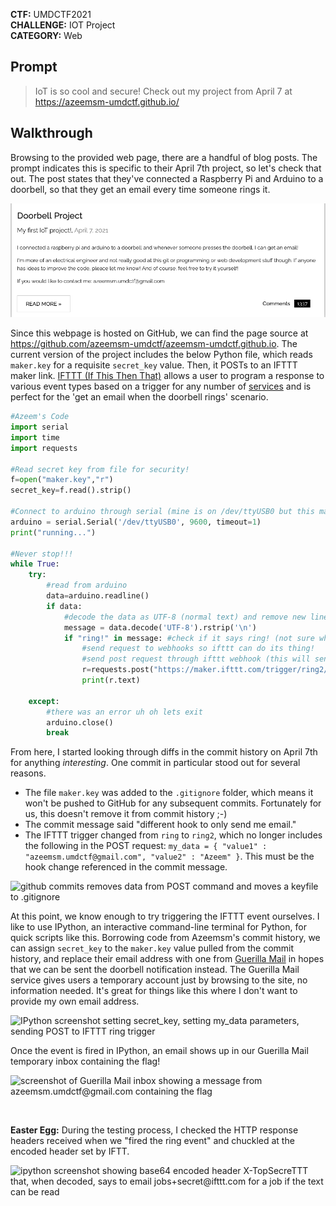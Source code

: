 **CTF:** UMDCTF2021 <br>
**CHALLENGE:** IOT Project<br>
**CATEGORY:** Web<br>

## Prompt
>IoT is so cool and secure! Check out my project from April 7 at https://azeemsm-umdctf.github.io/

## Walkthrough
Browsing to the provided web page, there are a handful of blog posts. The prompt indicates this is specific to their April 7th project, so let's check that out. The post states that they've connected a Raspberry Pi and Arduino to a doorbell, so that they get an email every time someone rings it.

![screenshot of April 7th blogpost stating they have connected a raspberry pi and arduino to a doorbell so they get an email whenever someone presses the doorbell ](iot_project_doorbell.png)

Since this webpage is hosted on GitHub, we can find the page source at https://github.com/azeemsm-umdctf/azeemsm-umdctf.github.io. The current version of the project includes the below Python file, which reads `maker.key` for a requisite `secret_key` value. Then, it POSTs to an IFTTT maker link. [IFTTT (If This Then That)](https://ifttt.com/) allows a user to program a response to various event types based on a trigger for any number of [services](https://ifttt.com/services) and is perfect for the 'get an email when the doorbell rings' scenario.

```Python
#Azeem's Code
import serial
import time
import requests

#Read secret key from file for security!
f=open("maker.key","r")
secret_key=f.read().strip()

#Connect to arduino through serial (mine is on /dev/ttyUSB0 but this may change depending on which port I plug into)
arduino = serial.Serial('/dev/ttyUSB0', 9600, timeout=1)
print("running...")

#Never stop!!!
while True:
    try:
        #read from arduino
        data=arduino.readline()
        if data:
            #decode the data as UTF-8 (normal text) and remove new line
            message = data.decode('UTF-8').rstrip('\n')
            if "ring!" in message: #check if it says ring! (not sure what else it could be at the moment looking at the arduino code)
                #send request to webhooks so ifttt can do its thing!
                #send post request through ifttt webhook (this will send me email)
                r=requests.post("https://maker.ifttt.com/trigger/ring2/with/key/"+secret_key)
                print(r.text)

    except:
        #there was an error uh oh lets exit
        arduino.close()
        break
````

From here, I started looking through diffs in the commit history on April 7th for anything *interesting*. One commit in particular stood out for several reasons.
* The file `maker.key` was added to the `.gitignore` folder, which means it won't be pushed to GitHub for any subsequent commits. Fortunately for us, this doesn't remove it from commit history ;-)
* The commit message said "different hook to only send me email."
* The IFTTT trigger changed from `ring` to `ring2`, which no longer includes the following in the POST request: `my_data = { "value1" : "azeemsm.umdctf@gmail.com", "value2" : "Azeem" }`. This must be the hook change referenced in the commit message.

![github commits removes data from POST command and moves a keyfile to .gitignore](iot_project_interesting_commit.png)

At this point, we know enough to try triggering the IFTTT event ourselves. I like to use IPython, an interactive command-line terminal for Python, for quick scripts like this. Borrowing code from Azeemsm's commit history, we can assign `secret_key` to the `maker.key` value pulled from the commit history, and replace their email address with one from [Guerilla Mail](https://www.guerrillamail.com/) in hopes that we can be sent the doorbell notification instead. The Guerilla Mail service gives users a temporary account just by browsing to the site, no information needed. It's great for things like this where I don't want to provide my own email address.

![IPython screenshot setting secret_key, setting my_data parameters, sending POST to IFTTT ring trigger](iot_project_ipython.png)

Once the event is fired in IPython, an email shows up in our Guerilla Mail temporary inbox containing the flag!

![screenshot of Guerilla Mail inbox showing a message from azeemsm.umdctf@gmail.com containing the flag](iot_project_flag_email.png)

<br>

**Easter Egg:**
During the testing process, I checked the HTTP response headers received when we "fired the ring event" and chuckled at the encoded header set by IFTT.

![ipython screenshot showing base64 encoded header X-TopSecreTTT that, when decoded, says to email jobs+secret@ifttt.com for a job if the text can be read ](iot_project_ipython_headers.png)
